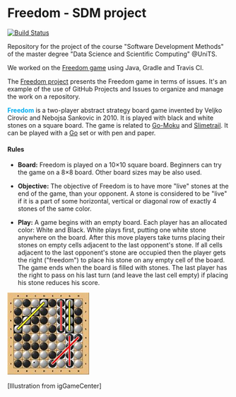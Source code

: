 # Freedom - SDM project

[![Build Status](https://travis-ci.com/AngieC96/Bank-OCR-assignment.svg?branch=master)](https://travis-ci.com/AngieC96/Bank-OCR-assignment)

Repository for the project of the course "Software Development Methods" of the master degree "Data Science and Scientific Computing" @UniTS.

We worked on the [Freedom game](https://boardgamegeek.com/boardgame/100480/freedom) using Java, Gradle and Travis CI.

The [Freedom project](???) presents the Freedom game in terms of issues. It's an example of the use of GitHub Projects and Issues to organize and manage the work on a repository.

**<font color=#00ADEF>Freedom</font>** is a two-player abstract strategy board game invented by Veljko Cirovic and Nebojsa Sankovic in 2010. It is played with black and white stones on a square board. The game is related to [Go-Moku](https://boardgamegeek.com/boardgame/11929/go-moku) and [Slimetrail](https://boardgamegeek.com/boardgame/31467/slimetrail). It can be played with a [Go](https://boardgamegeek.com/boardgame/188/go) set or with pen and paper.

#### Rules

- **Board:** Freedom is played on a 10×10 square board. Beginners can try the game on a 8×8 board. Other board sizes may be also used.

- **Objective:** The objective of Freedom is to have more "live" stones at the end of the game, than your opponent. A stone is considered to be "live" if it is a part of some horizontal, vertical or diagonal row of exactly 4 stones of the same color.

- **Play:** A game begins with an empty board. Each player has an allocated color: White and Black. White plays first, putting one white stone anywhere on the board. After this move players take turns placing their stones on empty cells adjacent to the last opponent's stone. If all cells adjacent to the last opponent's stone are occupied then the player gets the right ("freedom") to place his stone on any empty cell of the board. The game ends when the board is filled with stones. The last player has the right to pass on his last turn (and leave the last cell empty) if placing his stone reduces his score.

![img](.images/README/pic1017757.png)

[Illustration from igGameCenter]